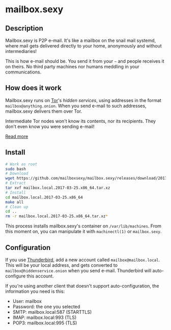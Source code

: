 # mailbox.sexy

## Description

Mailbox.sexy is P2P e-mail.  It's like a mailbox on the snail mail
systemd, where mail gets delivered directly to your home, anonymously
and without intermediaries!

This is how e-mail should be.  You send it from your `~` and people
receives it on theirs.  No third party machines nor humans meddling in
your communications.

## How does it work

Mailbox.sexy runs on [Tor](https://torproject.org)'s _hidden services_,
using addresses in the format `mailbox@anything.onion`.  When you send
e-mail to such addresses, mailbox.sexy delivers them over Tor.

Intermediate Tor nodes won't know its contents, nor its recipients.
They don't even know you were sending e-mail!

[Read more](spec.html)

## Install

```bash
# Work as root
sudo bash
# Download
wget https://github.com/mailboxsexy/mailbox.sexy/releases/download/2017-03-25/mailbox.local.2017-03-25.x86_64.tar.xz
# Extract
tar xvf mailbox.local.2017-03-25.x86_64.tar.xz
# Install
cd mailbox.local.2017-03-25.x86_64
make all
# Clean up
cd ..
rm -r mailbox.local.2017-03-25.x86_64.tar.xz*
```

This process installs mailbox.sexy's container on `/var/lib/machines`.
From this moment on, you can manipulate it with `machinectl(1)` or
`mailbox.sexy`.

## Configuration

If you use [Thunderbird](https://www.mozilla.org/en-US/thunderbird/),
add a new account called `mailbox@mailbox.local`.  This will be your
local address, and gets converted to `mailbox@hiddenservice.onion` when
you send e-mail.  Thunderbird will auto-configure this account.

If you're using another client that doesn't support auto-configuration,
the information you need is this:

* User: mailbox
* Password: the one you selected
* SMTP: mailbox.local:587 (STARTTLS)
* IMAP: mailbox.local:993 (TLS)
* POP3: mailbox.local:995 (TLS)

